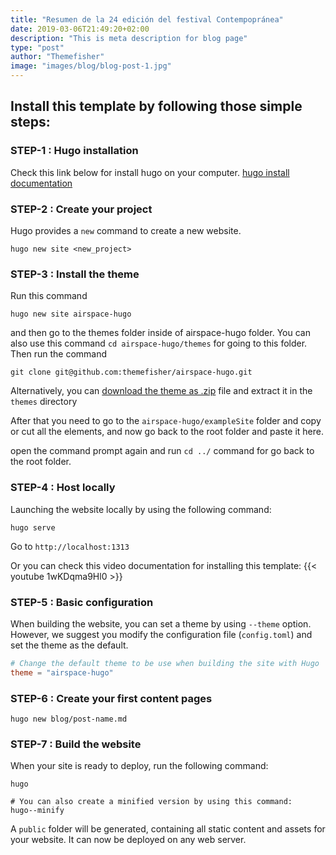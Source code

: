 ```yaml
---
title: "Resumen de la 24 edición del festival Contempopránea"
date: 2019-03-06T21:49:20+02:00
description: "This is meta description for blog page"
type: "post"
author: "Themefisher"
image: "images/blog/blog-post-1.jpg"
---
```


## Install this template by following those simple steps:

### STEP-1 : Hugo installation

Check this link below for install hugo on your computer.
[hugo install documentation](https://gohugo.io/getting-started/installing/)

### STEP-2 : Create your project

Hugo provides a `new` command to create a new website.

```
hugo new site <new_project>
```

### STEP-3 : Install the theme
Run this command
```
hugo new site airspace-hugo
```
and then go to the themes folder inside of airspace-hugo folder. You can also use this command ```cd airspace-hugo/themes``` for going to this folder.
Then run the command 
```
git clone git@github.com:themefisher/airspace-hugo.git
```

Alternatively, you can [download the theme as .zip](https://github.com/themefisher/airspace-hugo/archive/master.zip) file and extract it in the `themes` directory

After that you need to go to the `airspace-hugo/exampleSite` folder and copy or cut all the elements, and now go back to the root folder and paste it here.

open the command prompt again and run `cd ../` command for go back to the root folder.

### STEP-4 : Host locally

Launching the website locally by using the following command:

```
hugo serve
```

Go to `http://localhost:1313`

Or you can check this video documentation for installing this template:
{{< youtube 1wKDqma9Hl0 >}}

### STEP-5 : Basic configuration

When building the website, you can set a theme by using `--theme` option. However, we suggest you modify the configuration file (`config.toml`) and set the theme as the default.

```toml
# Change the default theme to be use when building the site with Hugo
theme = "airspace-hugo"
```

### STEP-6 : Create your first content pages

```
hugo new blog/post-name.md
```

### STEP-7 : Build the website

When your site is ready to deploy, run the following command:

```
hugo

# You can also create a minified version by using this command:
hugo--minify

```

A `public` folder will be generated, containing all static content and assets for your website. It can now be deployed on any web server.
